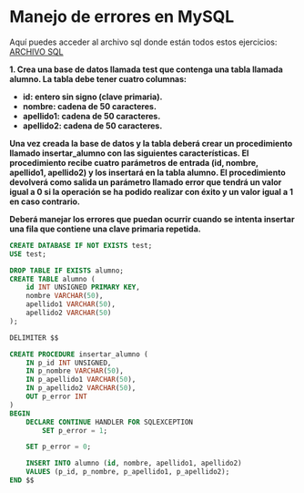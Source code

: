 # Manejo de errores en MySQL

Aquí puedes acceder al archivo sql donde están todos estos ejercicios: [ARCHIVO SQL](error_handling.sql)

**1. Crea una base de datos llamada test que contenga una tabla llamada alumno. La tabla debe tener cuatro columnas:**

- **id: entero sin signo (clave primaria).**
- **nombre: cadena de 50 caracteres.**
- **apellido1: cadena de 50 caracteres.**
- **apellido2: cadena de 50 caracteres.**
  
**Una vez creada la base de datos y la tabla deberá crear un procedimiento llamado insertar_alumno con las siguientes características. El procedimiento recibe cuatro parámetros de entrada (id, nombre, apellido1, apellido2) y los insertará en la tabla alumno. El procedimiento devolverá como salida un parámetro llamado error que tendrá un valor igual a 0 si la operación se ha podido realizar con éxito y un valor igual a 1 en caso contrario.**

**Deberá manejar los errores que puedan ocurrir cuando se intenta insertar una fila que contiene una clave primaria repetida.**

```sql
CREATE DATABASE IF NOT EXISTS test;
USE test;

DROP TABLE IF EXISTS alumno;
CREATE TABLE alumno (
    id INT UNSIGNED PRIMARY KEY,
    nombre VARCHAR(50),
    apellido1 VARCHAR(50),
    apellido2 VARCHAR(50)
);

DELIMITER $$

CREATE PROCEDURE insertar_alumno (
    IN p_id INT UNSIGNED,
    IN p_nombre VARCHAR(50),
    IN p_apellido1 VARCHAR(50),
    IN p_apellido2 VARCHAR(50),
    OUT p_error INT
)
BEGIN
    DECLARE CONTINUE HANDLER FOR SQLEXCEPTION
        SET p_error = 1;

    SET p_error = 0;

    INSERT INTO alumno (id, nombre, apellido1, apellido2)
    VALUES (p_id, p_nombre, p_apellido1, p_apellido2);
END $$
```

